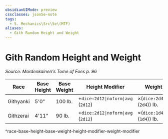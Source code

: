 ```yaml
---
obsidianUIMode: preview
cssclasses: json5e-note
tags:
  - 5. Mechanics\Src\5e\(MTF)
aliases:
  - Gith Random Height and Weight
---
```

# Gith Random Height and Weight
*Source: Mordenkainen's Tome of Foes p. 96* 

| Race | Base Height | Base Weight | Height Modifier | Weight Modifier |
|------|-------------|-------------|-----------------|-----------------|
| Githyanki | 5'0" | 100 lb. | +`dice:2d12\|noform\|avg` (`2d12`) | ×(`dice:2d4\|noform\|avg` (`2d4`)) lb. |
| Githzerai | 4'11" | 90 lb. | +`dice:2d12\|noform\|avg` (`2d12`) | ×(`dice:1d4\|noform\|avg` (`1d4`)) lb. |
^race-base-height-base-weight-height-modifier-weight-modifier
